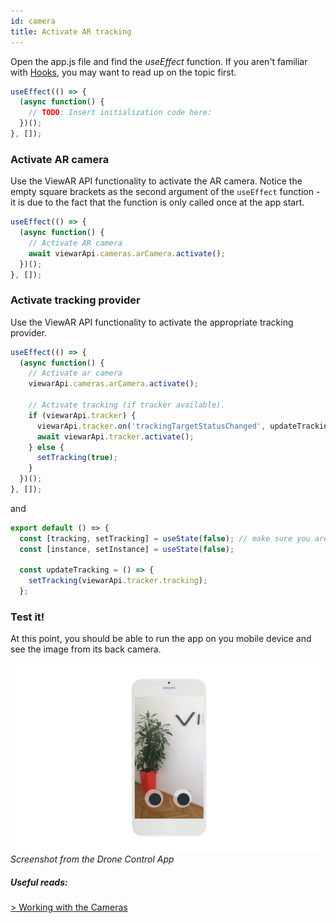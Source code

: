 ```yaml
---
id: camera
title: Activate AR tracking
---
```


Open the app.js file and find the _useEffect_ function.
If you aren't familiar with [Hooks](https://reactjs.org/docs/hooks-intro.html), you may want to read up on the topic first.

```js
useEffect(() => {
  (async function() {
    // TODO: Insert initialization code here:
  })();
}, []);
```

### Activate AR camera

Use the ViewAR API functionality to activate the AR camera. Notice the empty square brackets as the second argument of the `useEffect` function - it is due to the fact that the function is only called once at the app start.

```js
useEffect(() => {
  (async function() {
    // Activate AR camera
    await viewarApi.cameras.arCamera.activate();
  })();
}, []);
```

### Activate tracking provider

Use the ViewAR API functionality to activate the appropriate tracking provider.

```js
useEffect(() => {
  (async function() {
    // Activate ar camera
    viewarApi.cameras.arCamera.activate();

    // Activate tracking (if tracker available).
    if (viewarApi.tracker) {
      viewarApi.tracker.on('trackingTargetStatusChanged', updateTracking);
      await viewarApi.tracker.activate();
    } else {
      setTracking(true);
    }
  })();
}, []);
```

and

```js
export default () => {
  const [tracking, setTracking] = useState(false); // make sure you are familiar with React Hooks
  const [instance, setInstance] = useState(false);

  const updateTracking = () => {
    setTracking(viewarApi.tracker.tracking);
  };
```

### Test it!

At this point, you should be able to run the app on you mobile device and see the image from its back camera.

![](/img/drone-phone-step1-v03-web.jpg)
_Screenshot from the Drone Control App_

##### Useful reads:

[> Working with the Cameras](references/cameras.md)
